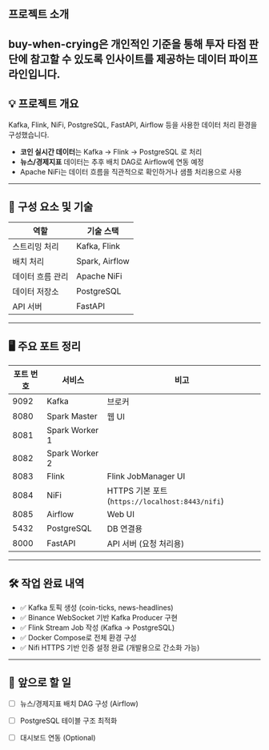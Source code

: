 ## 프로젝트 소개

buy-when-crying은 개인적인 기준을 통해 투자 타점 판단에 참고할 수 있도록 인사이트를 제공하는 데이터 파이프라인입니다.
---

## 💡 프로젝트 개요

Kafka, Flink, NiFi, PostgreSQL, FastAPI, Airflow 등을 사용한 데이터 처리 환경을 구성했습니다.

- **코인 실시간 데이터**는 Kafka → Flink → PostgreSQL 로 처리
- **뉴스/경제지표** 데이터는 추후 배치 DAG로 Airflow에 연동 예정
- Apache NiFi는 데이터 흐름을 직관적으로 확인하거나 샘플 처리용으로 사용

---

## 🧩 구성 요소 및 기술

| 역할             | 기술 스택         |
|------------------|------------------|
| 스트리밍 처리     | Kafka, Flink     |
| 배치 처리         | Spark, Airflow   |
| 데이터 흐름 관리 | Apache NiFi      |
| 데이터 저장소     | PostgreSQL       |
| API 서버         | FastAPI          |

---

## 🖥️ 주요 포트 정리

| 포트 번호 | 서비스        | 비고                                |
|-----------|----------------|-------------------------------------|
| 9092      | Kafka          | 브로커                              |
| 8080      | Spark Master   | 웹 UI                               |
| 8081      | Spark Worker 1 |                                     |
| 8082      | Spark Worker 2 |                                     |
| 8083      | Flink          | Flink JobManager UI                 |
| 8084      | NiFi           | HTTPS 기본 포트 (`https://localhost:8443/nifi`) |
| 8085      | Airflow        | Web UI                              |
| 5432      | PostgreSQL     | DB 연결용                           |
| 8000      | FastAPI        | API 서버 (요청 처리용)              |

---

## 🛠 작업 완료 내역

- ✅ Kafka 토픽 생성 (coin-ticks, news-headlines)
- ✅ Binance WebSocket 기반 Kafka Producer 구현
- ✅ Flink Stream Job 작성 (Kafka → PostgreSQL)
- ✅ Docker Compose로 전체 환경 구성
- ✅ Nifi HTTPS 기반 인증 설정 완료 (개발용으로 간소화 가능)

---

## 📌 앞으로 할 일

- [ ] 뉴스/경제지표 배치 DAG 구성 (Airflow)
- [ ] PostgreSQL 테이블 구조 최적화
- [ ] 대시보드 연동 (Optional)

